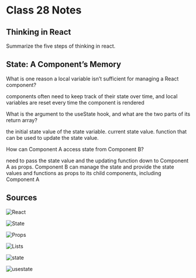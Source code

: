 # Class 28 Notes

## Thinking in React

Summarize the five steps of thinking in react.

## State: A Component’s Memory

What is one reason a local variable isn’t sufficient for managing a React component?

components often need to keep track of their state over time, and local variables are reset every time the component is rendered

What is the argument to the useState hook, and what are the two parts of its return array?

the initial state value of the state variable.
current state value.
function that can be used to update the state value.

How can Component A access state from Component B?

need to pass the state value and the updating function down to Component A as props. Component B can manage the state and provide the state values and functions as props to its child components, including Component A

## Sources

![React](https://react.dev/learn/thinking-in-react)

![State](https://react.dev/learn/state-a-components-memory)

![Props](https://react.dev/learn/passing-props-to-a-component)

![Lists](https://react.dev/learn/rendering-lists)

![state](https://react.dev/learn/state-as-a-snapshot)

![usestate](https://react.dev/reference/react/useState)

